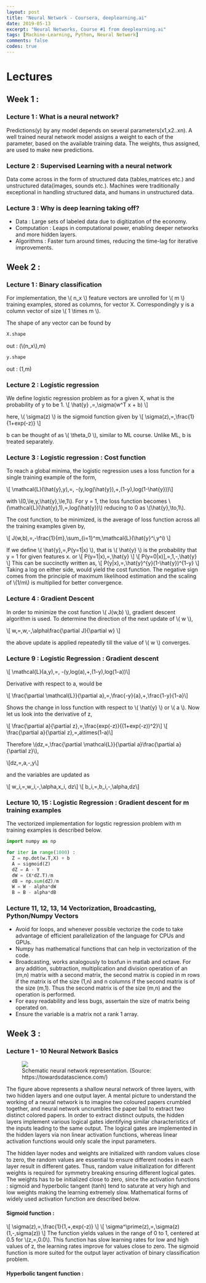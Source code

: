 ```yaml
---
layout: post
title: "Neural Network - Coursera, deeplearning.ai"
date: 2019-05-13
excerpt: "Neural Networks, Course #1 from deeplearning.ai"
tags: [Machine-Learning, Python, Neural Network]
comments: false
codes: true
---
```


# Lectures

## Week 1 :
### Lecture 1 : What is a neural network?
Predictions(y) by any model depends on several parameters(x1,x2..xn). A well trained
neural network model assigns a weight to each of the parameter, based on the available
training data. The weights, thus assigned, are used to make new predictions.
### Lecture 2 : Supervised Learning with a neural network
Data come across in the form of structured data (tables,matrices etc.) and unstructured
data(images, sounds etc.). Machines were traditionally exceptional in handling structured data,
and humans in unstructured data.
### Lecture 3 : Why is deep learning taking off?
* Data : Large sets of labeled data due to digitization of the economy.
* Computation : Leaps in computational power, enabling deeper networks and more hidden layers.
* Algorithms  : Faster turn around times, reducing the time-lag for iterative improvements.

## Week 2 :
### Lecture 1 : Binary classification
For implementation, the \\( n_x \\) feature vectors are unrolled for \\( m \\) training examples,
stored as columns, for vector X. Correspondingly y is a column vector of size  \\( 1 \times m \\).

The shape of any vector can be found by
```Python
X.shape
```
out : (\\(n_x\\),m)
```Python
y.shape
```
out : (1,m)

### Lecture 2 : Logistic regression
We define logistic regression problem as for a given X, what is the probability of y to be 1.
\\[ \hat{y} \,=\,\sigma(w^T x + b) \\]

here,
\\( \sigma(z) \\) is the sigmoid function given by
\\[ \sigma(z)\,=\,\frac{1}{1+exp(-z)} \\]

b can be thought of as \\( \theta_0 \\), similar to ML course. Unlike ML, b is treated separately.

### Lecture 3 : Logistic regression : Cost function
To reach a global minima, the logistic regression uses a loss function for a single training example of the form,

\\[ \mathcal{L}(\hat{y},y)\,=\, -(y\,log(\hat{y})\,+\,(1-y)\,log(1-\hat{y}))\\]

with \\(0\,\le\,y,\hat{y}\,\le\,1\\). For y = 1, the loss function becomes
\\(\mathcal{L}(\hat{y},1)\,=\,log(\hat{y})\\) reducing to 0 as \\(\hat{y}\,\to\,1\\).

The cost function, to be minimized, is the average of loss function across all the training examples
given by,

\\[ J(w,b)\,=\,-\frac{1}{m}\,\sum_{i=1}^m\,\mathcal{L}(\hat{y}^i,y^i) \\]

If we define \\( \hat{y}\,=\,P(y=1|x) \\), that is \\( \hat{y} \\) is the probability that y = 1 for given features x. or
\\[ P(y=1|x)\,=\,\hat{y} \\]
\\[ P(y=0|x)]\,=\,1\,-\,\hat{y} \\]
This can be succinctly written as,
\\[ P(y|x)\,=\,\hat{y}^{y}(1-\hat{y})^{1-y} \\]
Taking a log on either side, would yield the cost function. The negative sign comes from the principle of maximum likelihood estimation and the scaling of \\(1/m\\) is multiplied for better convergence.

### Lecture 4 : Gradient Descent

In order to minimize the cost function \\( J(w,b) \\), gradient descent algorithm is used. To determine the direction of the
next update of \\( w \\),

\\[ w\,=\,w\,-\,\alpha\frac{\partial J}{\partial w} \\]

the above update is applied repeatedly till the value of \\( w \\) converges.

### Lecture 9 : Logistic Regression : Gradient descent

\\[ \mathcal{L}(a,y)\,=\, -(y\,log(a)\,+\,(1-y)\,log(1-a))\\]

Derivative with respect to a, would be

\\[ \frac{\partial \mathcal{L}}{\partial a}\,=\,\frac{-y}{a}\,+\,\frac{1-y}{1-a}\\]

Shows the change in loss function with respect to \\( \hat{y} \\) or \\( a \\). Now let us look into the derivative of z,

\\[ \frac{\partial a}{\partial z}\,=\,\frac{exp(-z)}{(1+exp(-z))^2}\\]
\\[ \frac{\partial a}{\partial z}\,=\,a\times(1-a)\\]

Therefore \\(dz\,=\,\frac{\partial \mathcal{L}}{\partial a}\frac{\partial a}{\partial z}\\),

\\[dz\,=\,a\,-\,y\\]

and the variables are updated as

\\[ w_i\,=\,w_i\,-\,\alpha\,x_i\, dz\\]
\\[ b_i\,=\,b_i\,-\,\alpha\,dz\\]

### Lecture 10, 15 : Logistic Regression : Gradient descent for m training examples

The vectorized implementation for logstic regression problem with m training examples is described below.

```Python
import numpy as np

for iter in range(1000) :
  Z = np.dot(w.T,X) + b
  A = sigmoid(Z)
  dZ = A - Y
  dW = (X*dZ.T)/m
  dB = np.sum(dZ)/m
  W = W - alpha*dW
  B = B - alpha*dB
```

### Lecture 11, 12, 13, 14 Vectorization, Broadcasting, Python/Numpy Vectors

* Avoid for loops, and whenever possible vectorize the code to take advantage of efficient parallelization of the language for CPUs and GPUs.
* Numpy has mathematical functions that can help in vectorization of the code.
* Broadcasting, works analogously to bsxfun in matlab and octave. For any addition, subtraction, multiplication and division operation of an (m,n) matrix with a second matrix, the second matrix is copied in m rows if the matrix is of the size (1,n) and n columns if the second matrix is of the size (m,1). Thus the second matrix is of the size (m,n) and the operation is performed.
* For easy readability and less bugs, assertain the size of matrix being operated on.
* Ensure the variable is a matrix not a rank 1 array.

## Week 3 :

### Lecture 1 - 10 Neural Network Basics

<figure>
	<img src="{{ site.url }}/images/Neural_Network.png">
	<figcaption> Schematic neural network representation. (Source: https://towardsdatascience.com/)</figcaption>
</figure>

The figure above represents a shallow neural network of three layers, with two hidden layers and one output layer. A mental picture to understand the working of a neural network is to imagine two coloured papers crumbled together, and neural network uncrumbles the paper ball to extract two distinct colored papers. In order to extract distinct outputs, the hidden layers implement various logical gates identifying similar characteristics of the inputs leading to the same output. The logical gates are implemented in the hidden layers via non linear activation functions, whereas linear activation functions would only scale the input parameters.

The hidden layer nodes and weights are initialized with random values close to zero, the random values are essential to ensure different nodes in each layer result in different gates. Thus, random value initialization for different weights is required for symmetry breaking ensuring different logical gates. The weights has to be initialized close to zero, since the activation functions : sigmoid and hyperbolic tangent (tanh) tend to saturate at very high and low weights making the learning extremely slow. Mathematical forms of widely used activation function are described below.

#### Sigmoid function :
\\[ \sigma(z)\,=\,\frac{1}{1\,+\,exp(-z)} \\]
\\[ \sigma^\prime(z)\,=\,\sigma(z)(1\,-\,sigma(z)) \\]
The function yields values in the range of 0 to 1, centered at 0.5 for \\(z\,=\,0.0\\). This function has slow learning rates for low and high values of z, the learning rates improve for values close to zero. The sigmoid function is more suited for the output layer activation of binary classification problem.

#### Hyperbolic tangent function :
